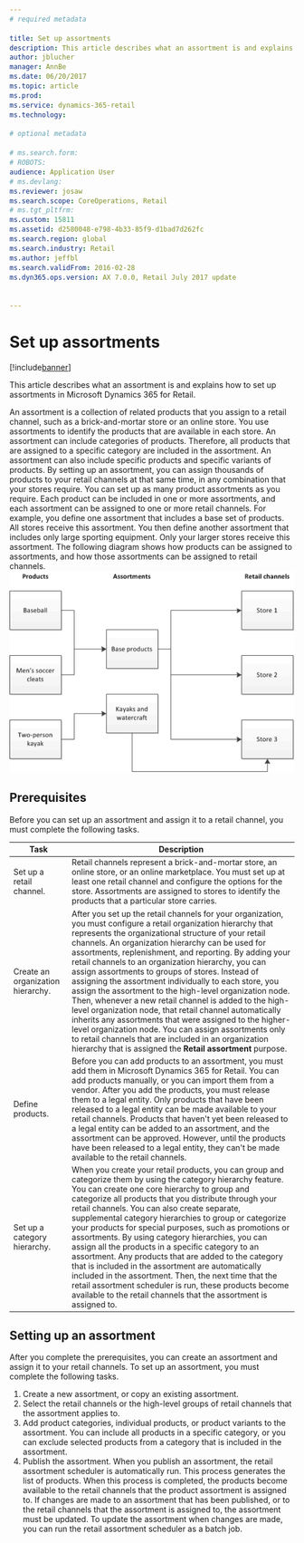 ```yaml
---
# required metadata

title: Set up assortments
description: This article describes what an assortment is and explains how to set up assortments in Microsoft Dynamics 365 for Retail.
author: jblucher
manager: AnnBe
ms.date: 06/20/2017
ms.topic: article
ms.prod: 
ms.service: dynamics-365-retail
ms.technology: 

# optional metadata

# ms.search.form: 
# ROBOTS: 
audience: Application User
# ms.devlang: 
ms.reviewer: josaw
ms.search.scope: CoreOperations, Retail
# ms.tgt_pltfrm: 
ms.custom: 15811
ms.assetid: d2580048-e798-4b33-85f9-d1bad7d262fc
ms.search.region: global
ms.search.industry: Retail
ms.author: jeffbl
ms.search.validFrom: 2016-02-28
ms.dyn365.ops.version: AX 7.0.0, Retail July 2017 update


---
```


# Set up assortments

[!include[banner](includes/banner.md)]


This article describes what an assortment is and explains how to set up assortments in Microsoft Dynamics 365 for Retail.

An assortment is a collection of related products that you assign to a retail channel, such as a brick-and-mortar store or an online store. You use assortments to identify the products that are available in each store. An assortment can include categories of products. Therefore, all products that are assigned to a specific category are included in the assortment. An assortment can also include specific products and specific variants of products. By setting up an assortment, you can assign thousands of products to your retail channels at that same time, in any combination that your stores require. You can set up as many product assortments as you require. Each product can be included in one or more assortments, and each assortment can be assigned to one or more retail channels. For example, you define one assortment that includes a base set of products. All stores receive this assortment. You then define another assortment that includes only large sporting equipment. Only your larger stores receive this assortment. The following diagram shows how products can be assigned to assortments, and how those assortments can be assigned to retail channels. ![Product assortment relationships](./media/assortments_relationship.gif)

## Prerequisites
Before you can set up an assortment and assign it to a retail channel, you must complete the following tasks.

| Task                              | Description                                                                                                                                                                                                                                                                                                                                                                                                                                                                                                                                                                                                                                                                                                                                                                                                                                                                        |
|-----------------------------------|------------------------------------------------------------------------------------------------------------------------------------------------------------------------------------------------------------------------------------------------------------------------------------------------------------------------------------------------------------------------------------------------------------------------------------------------------------------------------------------------------------------------------------------------------------------------------------------------------------------------------------------------------------------------------------------------------------------------------------------------------------------------------------------------------------------------------------------------------------------------------------|
| Set up a retail channel.          | Retail channels represent a brick-and-mortar store, an online store, or an online marketplace. You must set up at least one retail channel and configure the options for the store. Assortments are assigned to stores to identify the products that a particular store carries.                                                                                                                                                                                                                                                                                                                                                                                                                                                                                                                                                                                                   |
| Create an organization hierarchy. | After you set up the retail channels for your organization, you must configure a retail organization hierarchy that represents the organizational structure of your retail channels. An organization hierarchy can be used for assortments, replenishment, and reporting. By adding your retail channels to an organization hierarchy, you can assign assortments to groups of stores. Instead of assigning the assortment individually to each store, you assign the assortment to the high-level organization node. Then, whenever a new retail channel is added to the high-level organization node, that retail channel automatically inherits any assortments that were assigned to the higher-level organization node. You can assign assortments only to retail channels that are included in an organization hierarchy that is assigned the **Retail assortment** purpose. |
| Define products.                  | Before you can add products to an assortment, you must add them in Microsoft Dynamics 365 for Retail. You can add products manually, or you can import them from a vendor. After you add the products, you must release them to a legal entity. Only products that have been released to a legal entity can be made available to your retail channels. Products that haven't yet been released to a legal entity can be added to an assortment, and the assortment can be approved. However, until the products have been released to a legal entity, they can't be made available to the retail channels.                                                                                                                                                                                                                                                                                     |
| Set up a category hierarchy.      | When you create your retail products, you can group and categorize them by using the category hierarchy feature. You can create one core hierarchy to group and categorize all products that you distribute through your retail channels. You can also create separate, supplemental category hierarchies to group or categorize your products for special purposes, such as promotions or assortments. By using category hierarchies, you can assign all the products in a specific category to an assortment. Any products that are added to the category that is included in the assortment are automatically included in the assortment. Then, the next time that the retail assortment scheduler is run, these products become available to the retail channels that the assortment is assigned to.                                            |

## Setting up an assortment
After you complete the prerequisites, you can create an assortment and assign it to your retail channels. To set up an assortment, you must complete the following tasks.

1.  Create a new assortment, or copy an existing assortment.
2.  Select the retail channels or the high-level groups of retail channels that the assortment applies to.
3.  Add product categories, individual products, or product variants to the assortment. You can include all products in a specific category, or you can exclude selected products from a category that is included in the assortment.
4.  Publish the assortment. When you publish an assortment, the retail assortment scheduler is automatically run. This process generates the list of products. When this process is completed, the products become available to the retail channels that the product assortment is assigned to. If changes are made to an assortment that has been published, or to the retail channels that the assortment is assigned to, the assortment must be updated. To update the assortment when changes are made, you can run the retail assortment scheduler as a batch job.




